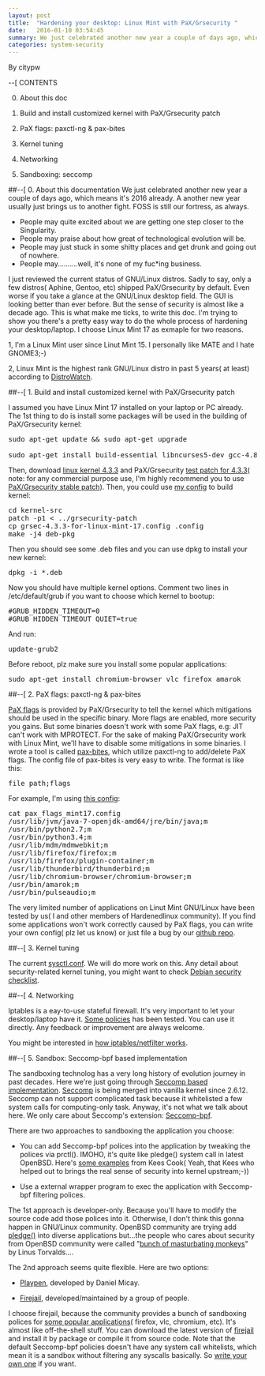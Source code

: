 ```yaml
---
layout: post
title:  "Hardening your desktop: Linux Mint with PaX/Grsecurity "
date:   2016-01-10 03:54:45
summary: We just celebrated another new year a couple of days ago, which means it's 2016 already. A another new year usually just brings us to another fight. FOSS is still our fortress, as always.
categories: system-security
---
```


By citypw

--[ CONTENTS

0. About this doc

1. Build and install customized kernel with PaX/Grsecurity patch

2. PaX flags: paxctl-ng & pax-bites

3. Kernel tuning

4. Networking

5. Sandboxing: seccomp


##--[ 0. About this documentation
We just celebrated another new year a couple of days ago, which means it's 2016 already. A another new year usually just brings us to another fight. FOSS is still our fortress, as always.

* People may quite excited about we are getting one step closer to the Singularity. 
* People may praise about how great of technological evolution will be.
* People may just stuck in some shitty places and get drunk and going out of nowhere.
* People may..........well, it's none of my fuc\*ing business.

I just reviewed the current status of GNU/Linux distros. Sadly to say, only a few distros( Aphine, Gentoo, etc) shipped PaX/Grsecurity by default. Even worse if you take a glance at the GNU/Linux desktop field. The GUI is looking better than ever before. But the sense of security is almost like a decade ago. This is what make me ticks, to write this doc. I'm trying to show you there's a pretty easy way to do the whole process of hardening your desktop/laptop. I choose Linux Mint 17 as exmaple for two reasons.

1, I'm a Linux Mint user since Linut Mint 15. I personally like MATE and I hate GNOME3;-)

2, Linux Mint is the highest rank GNU/Linux distro in past 5 years( at least) according to [DistroWatch](http://distrowatch.com/).


##--[ 1. Build and install customized kernel with PaX/Grsecurity patch

I assumed you have Linux Mint 17 installed on your laptop or PC already. The 1st thing to do is install some packages will be used in the building of PaX/Grsecurity kernel:
<pre>
sudo apt-get update && sudo apt-get upgrade

sudo apt-get install build-essential libncurses5-dev gcc-4.8-plugin-dev libssl-dev
</pre>

Then, download [linux kernel 4.3.3](https://cdn.kernel.org/pub/linux/kernel/v4.x/linux-4.3.3.tar.xz) and PaX/Grsecurity [test patch for 4.3.3](https://github.com/hardenedlinux/hardenedlinux_profiles/raw/master/linux-mint_desktop/grsecurity-3.1-4.3.3-201601051958.patch)( note: for any commercial purpose use, I'm highly recommend you to use [PaX/Grsecurity stable patch](https://grsecurity.net/announce.php)). Then, you could use [my config](https://github.com/hardenedlinux/hardenedlinux_profiles/raw/master/linux-mint_desktop/grsec-4.3.3-for-linux-mint-17.config) to build kernel:
<pre>
cd kernel-src
patch -p1 < ../grsecurity-patch
cp grsec-4.3.3-for-linux-mint-17.config .config
make -j4 deb-pkg
</pre>

Then you should see some .deb files and you can use dpkg to install your new kernel:
<pre>
dpkg -i *.deb
</pre>

Now you should have multiple kernel options. Comment two lines in /etc/default/grub if you want to choose which kernel to bootup:
<pre>
#GRUB_HIDDEN_TIMEOUT=0
#GRUB_HIDDEN_TIMEOUT_QUIET=true
</pre>

And run:
<pre>
update-grub2
</pre>

Before reboot, plz make sure you install some popular applications:
<pre>
sudo apt-get install chromium-browser vlc firefox amarok
</pre>


##--[ 2. PaX flags: paxctl-ng & pax-bites

[PaX flags](https://en.wikibooks.org/wiki/Grsecurity/Appendix/PaX_Flags) is provided by PaX/Grsecurity to tell the kernel which mitigations should be used in the specific binary. More flags are enabled, more security you gains. But some binaries doesn't work with some PaX flags, e.g: JIT can't work with MPROTECT. For the sake of making PaX/Grsecurity work with Linux Mint, we'll have to disable some mitigations in some binaries. I wrote a tool is called [pax-bites](https://github.com/hardenedlinux/pax-bites), which utilize paxctl-ng to add/delete PaX flags. The config file of pax-bites is very easy to write. The format is like this:
<pre>
file_path;flags
</pre>

For example, I'm using [this config](https://github.com/hardenedlinux/hardenedlinux_profiles/raw/master/linux-mint_desktop/pax_flags_mint17.config):
<pre>
cat pax_flags_mint17.config 
/usr/lib/jvm/java-7-openjdk-amd64/jre/bin/java;m
/usr/bin/python2.7;m
/usr/bin/python3.4;m
/usr/lib/mdm/mdmwebkit;m
/usr/lib/firefox/firefox;m
/usr/lib/firefox/plugin-container;m
/usr/lib/thunderbird/thunderbird;m
/usr/lib/chromium-browser/chromium-browser;m
/usr/bin/amarok;m
/usr/bin/pulseaudio;m
</pre>

The very limited number of applications on Linut Mint GNU/Linux have been tested by us( I and other members of Hardenedlinux community). If you find some applications won't work correctly caused by PaX flags, you can write your own config( plz let us know) or just file a bug by our [github repo](https://github.com/hardenedlinux/hardenedlinux_profiles).


##--[ 3. Kernel tuning

The current [sysctl.conf](https://github.com/hardenedlinux/hardenedlinux_profiles/raw/master/linux-mint_desktop/sysctl.conf). We will do more work on this. Any detail about security-related kernel tuning, you might want to check [Debian security checklist](http://hardenedlinux.org/system-security/2015/06/09/debian-security-chklist.html).


##--[ 4. Networking

Iptables is a eay-to-use stateful firewall. It's very important to let your desktop/laptop have it. [Some policies](https://github.com/hardenedlinux/hardenedlinux_profiles/blob/master/linux-mint_desktop/iptables_mint17.sh) has been tested. You can use it directly. Any feedback or improvement are always welcome.

You might be interested in [how iptables/netfilter works](https://raw.githubusercontent.com/citypw/DNFWAH/master/2/d2_0x06_Hacking_the_wholism_of_linux_net.txt).

##--[ 5. Sandbox: Seccomp-bpf based implementation

The sandboxing technolog has a very long history of evolution journey in past decades. Here we're just going through [Seccomp based implementation](http://ekoparty.org/archive/2013/charlas/Sandboxing%20Linux%20code%20to%20mitigate%20exploitation%20%28Or-%20How%20to%20ship%20a%20secure%20operating%20system%20that%20includes%20third-party%20code%29.pdf). [Seccomp](https://wiki.mozilla.org/Security/Sandbox/Seccomp) is being merged into vanilla kernel since 2.6.12. Seccomp can not support complicated task because it whitelisted a few system calls for computing-only task. Anyway, it's not what we talk about here. We only care about Seccomp's extension: [Seccomp-bpf](https://www.kernel.org/doc/Documentation/prctl/seccomp_filter.txt).

There are two approaches to sandboxing the application you choose:

* You can add Seccomp-bpf polices into the application by tweaking the polices via prctl(). IMOHO, it's quite like pledge() system call in latest OpenBSD. Here's [some examples](https://outflux.net/teach-seccomp/) from Kees Cook( Yeah, that Kees who helped out to brings the real sense of security into kernel upstream;-))

* Use a external wrapper program to exec the application with Seccomp-bpf filtering polices.

The 1st approach is developer-only. Because you'll have to modify the source code add those polices into it. Otherwise, I don't think this gonna happen in GNU/Linux community. OpenBSD community are trying add [pledge()](http://www.openbsd.org/cgi-bin/man.cgi/OpenBSD-current/man2/pledge.2) into diverse applications but...the people who cares about security from OpenBSD community were called "[bunch of masturbating monkeys](http://article.gmane.org/gmane.linux.kernel/706950)" by Linus Torvalds....

The 2nd approach seems quite flexible. Here are two options:

* [Playpen](https://github.com/thestinger/playpen), developed by Daniel Micay.

* [Firejail](https://firejail.wordpress.com/), developed/maintained by a group of people.

I choose firejail, because the community provides a bunch of sandboxing polices for [some popular applications](http://forums.linuxmint.com/viewtopic.php?f=42&t=202735)( firefox, vlc, chromium, etc). It's almost like off-the-shell stuff. You can download the latest version of [firejail](http://sourceforge.net/projects/firejail/files/firejail/) and install it by package or compile it from source code. Note that the default Seccomp-bpf policies doesn't have any system call whitelists, which mean it is a sandbox without filtering any syscalls basically. So [write your own one](https://l3net.wordpress.com/2015/04/13/firejail-seccomp-guide/) if you want.
